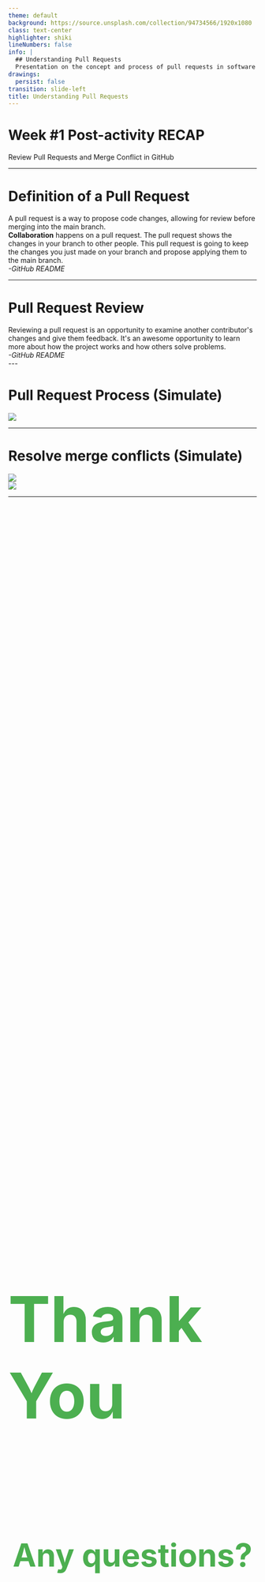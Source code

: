 ```yaml
---
theme: default
background: https://source.unsplash.com/collection/94734566/1920x1080
class: text-center
highlighter: shiki
lineNumbers: false
info: |
  ## Understanding Pull Requests
  Presentation on the concept and process of pull requests in software development.
drawings:
  persist: false
transition: slide-left
title: Understanding Pull Requests
---
```


# Week #1 Post-activity RECAP
Review Pull Requests and Merge Conflict in GitHub

---

# Definition of a Pull Request

<div class="text-center flex flex-col gap-6">
  <div class="p-4 bg-cyan-100 text-black rounded-lg">
      A pull request is a way to propose code changes, allowing for review before merging into the main branch.
  </div>
  <div class="text-center">
  <div class="p-4 bg-cyan-100 text-black rounded-lg">
    <b class="text-red-400">Collaboration</b> happens on a pull request. The pull request shows the changes in your branch to other people. This pull request is going to keep the changes you just made on your branch and propose applying them to the main branch. <br><i>-GitHub README</i>
  </div>
</div>
</div>


---

# Pull Request Review

<div class="text-center">
  <div class="p-4 bg-cyan-100 text-black rounded-lg">
    Reviewing a pull request is an opportunity to examine another contributor's changes and give them feedback. It's an awesome opportunity to learn more about how the project works and how others solve problems. <br><i>-GitHub README</i>
  </div>
</div>
---

# Pull Request Process (Simulate)

<div class="flex justify-center">
  <img src="./images/github-pr.png" class="rounded-lg shadow w-200" />
</div>


---

# Resolve merge conflicts (Simulate)

<div class="flex gap-2">
<div>
  <img src="./images/github-mc.png" class="rounded-lg shadow w-200" />
</div>
<div>
  <img src="./images/merge-c-v.png" class="rounded-lg shadow w-100" />
</div>
</div>


---

<div style="display: flex; flex-direction: column; justify-content: center; align-items: center; height: 100vh; margin-top: -12rem; gap: 2rem">

  <h1 style="font-size: 8rem; color: #4CAF50;;">
        Thank You
    </h1>
    <h2 style="font-size: 4rem; color: #4CAF50;">
        Any questions?
    </h2>
</div>